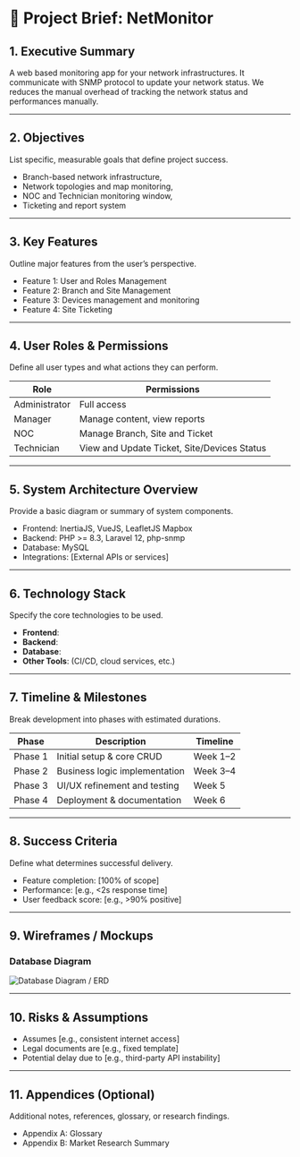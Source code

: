 # 📄 Project Brief: NetMonitor

## 1. Executive Summary

A web based monitoring app for your network infrastructures. It communicate with SNMP protocol to update your network status. We reduces the manual overhead of tracking the network status and performances manually.

---

## 2. Objectives

List specific, measurable goals that define project success.

- Branch-based network infrastructure,
- Network topologies and map monitoring,
- NOC and Technician monitoring window,
- Ticketing and report system

---

## 3. Key Features

Outline major features from the user’s perspective.

- Feature 1: User and Roles Management
- Feature 2: Branch and Site Management
- Feature 3: Devices management and monitoring
- Feature 4: Site Ticketing

---

## 4. User Roles & Permissions

Define all user types and what actions they can perform.

| Role          | Permissions                                 |
| ------------- | ------------------------------------------- |
| Administrator | Full access                                 |
| Manager       | Manage content, view reports                |
| NOC           | Manage Branch, Site and Ticket              |
| Technician    | View and Update Ticket, Site/Devices Status |

---

## 5. System Architecture Overview

Provide a basic diagram or summary of system components.

- Frontend: InertiaJS, VueJS, LeafletJS Mapbox
- Backend: PHP >= 8.3, Laravel 12, php-snmp
- Database: MySQL
- Integrations: [External APIs or services]

---

## 6. Technology Stack

Specify the core technologies to be used.

- **Frontend**:
- **Backend**:
- **Database**:
- **Other Tools**: (CI/CD, cloud services, etc.)

---

## 7. Timeline & Milestones

Break development into phases with estimated durations.

| Phase   | Description                   | Timeline |
| ------- | ----------------------------- | -------- |
| Phase 1 | Initial setup & core CRUD     | Week 1–2 |
| Phase 2 | Business logic implementation | Week 3–4 |
| Phase 3 | UI/UX refinement and testing  | Week 5   |
| Phase 4 | Deployment & documentation    | Week 6   |

---

## 8. Success Criteria

Define what determines successful delivery.

- Feature completion: [100% of scope]
- Performance: [e.g., <2s response time]
- User feedback score: [e.g., >90% positive]

---

## 9. Wireframes / Mockups

### Database Diagram

![Database Diagram / ERD](/docs/diagrams/database-diagram.png)

---

## 10. Risks & Assumptions

- Assumes [e.g., consistent internet access]
- Legal documents are [e.g., fixed template]
- Potential delay due to [e.g., third-party API instability]

---

## 11. Appendices (Optional)

Additional notes, references, glossary, or research findings.

- Appendix A: Glossary
- Appendix B: Market Research Summary
